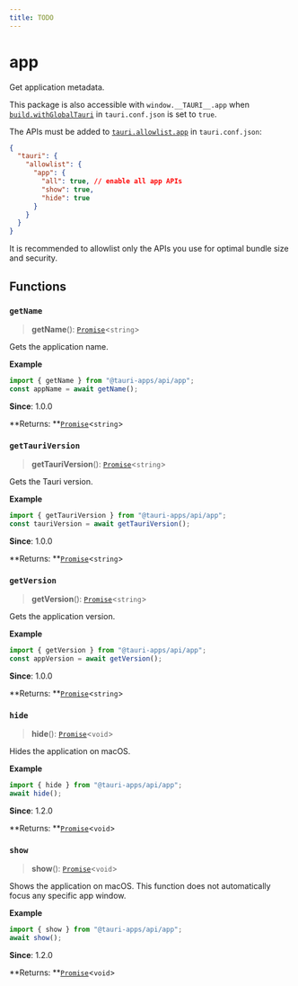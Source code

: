 ```yaml
---
title: TODO
---
```


# app

Get application metadata.

This package is also accessible with `window.__TAURI__.app` when [`build.withGlobalTauri`](https://tauri.app/v1/api/config/#buildconfig.withglobaltauri) in `tauri.conf.json` is set to `true`.

The APIs must be added to [`tauri.allowlist.app`](https://tauri.app/v1/api/config/#allowlistconfig.app) in `tauri.conf.json`:

```json
{
  "tauri": {
    "allowlist": {
      "app": {
        "all": true, // enable all app APIs
        "show": true,
        "hide": true
      }
    }
  }
}
```

It is recommended to allowlist only the APIs you use for optimal bundle size and security.

## Functions

### `getName`

> **getName**(): [`Promise`](https://developer.mozilla.org/en-US/docs/Web/JavaScript/Reference/Global_Objects/Promise)<`string`\>

Gets the application name.

**Example**

```typescript
import { getName } from "@tauri-apps/api/app";
const appName = await getName();
```

**Since**: 1.0.0

**Returns: **[`Promise`](https://developer.mozilla.org/en-US/docs/Web/JavaScript/Reference/Global_Objects/Promise)<`string`\>

### `getTauriVersion`

> **getTauriVersion**(): [`Promise`](https://developer.mozilla.org/en-US/docs/Web/JavaScript/Reference/Global_Objects/Promise)<`string`\>

Gets the Tauri version.

**Example**

```typescript
import { getTauriVersion } from "@tauri-apps/api/app";
const tauriVersion = await getTauriVersion();
```

**Since**: 1.0.0

**Returns: **[`Promise`](https://developer.mozilla.org/en-US/docs/Web/JavaScript/Reference/Global_Objects/Promise)<`string`\>

### `getVersion`

> **getVersion**(): [`Promise`](https://developer.mozilla.org/en-US/docs/Web/JavaScript/Reference/Global_Objects/Promise)<`string`\>

Gets the application version.

**Example**

```typescript
import { getVersion } from "@tauri-apps/api/app";
const appVersion = await getVersion();
```

**Since**: 1.0.0

**Returns: **[`Promise`](https://developer.mozilla.org/en-US/docs/Web/JavaScript/Reference/Global_Objects/Promise)<`string`\>

### `hide`

> **hide**(): [`Promise`](https://developer.mozilla.org/en-US/docs/Web/JavaScript/Reference/Global_Objects/Promise)<`void`\>

Hides the application on macOS.

**Example**

```typescript
import { hide } from "@tauri-apps/api/app";
await hide();
```

**Since**: 1.2.0

**Returns: **[`Promise`](https://developer.mozilla.org/en-US/docs/Web/JavaScript/Reference/Global_Objects/Promise)<`void`\>

### `show`

> **show**(): [`Promise`](https://developer.mozilla.org/en-US/docs/Web/JavaScript/Reference/Global_Objects/Promise)<`void`\>

Shows the application on macOS. This function does not automatically focus any specific app window.

**Example**

```typescript
import { show } from "@tauri-apps/api/app";
await show();
```

**Since**: 1.2.0

**Returns: **[`Promise`](https://developer.mozilla.org/en-US/docs/Web/JavaScript/Reference/Global_Objects/Promise)<`void`\>
